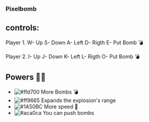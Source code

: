 ### Pixelbomb

## controls:
Player 1.
  W- Up
  S- Down
  A- Left
  D- Rigth
  E- Put Bomb 💣
  
Player 2.
  I- Up
  J- Down
  K- Left
  L- Rigth
  O- Put Bomb 💣
  
## Powers 💪🏻
 
- ![#ffd700](https://placehold.it/15/ffd700/000000?text=+) More Bombs 💣
- ![#ff9665](https://placehold.it/15/ff9665/000000?text=+) Expands the explosion's range 
- ![#1A50BC](https://placehold.it/15/1A50BC/000000?text=+) More speed 👟
- ![#aca0ca](https://placehold.it/15/aca0ca/000000?text=+) You can push bombs
